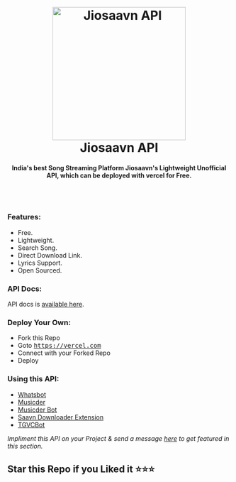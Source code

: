 <h1 align="center">
<br>
<img src="https://telegra.ph/file/3f4ec4d689573bd4de154.png" alt="Jiosaavn API" width="300">
<br>
Jiosaavn API
<br>
</h1>
<h4 align="center">
India's best Song Streaming Platform Jiosaavn's Lightweight Unofficial API, which can be deployed with vercel for Free.
</h4>
<br>
<br>

### Features:

- Free.
- Lightweight.
- Search Song.
- Direct Download Link.
- Lyrics Support.
- Open Sourced.

### API Docs:

API docs is [available here](https://jiosaavn-api-v3.vercel.app/docs).

### Deploy Your Own:

- Fork this Repo
- Goto <tt>https://vercel.com</tt>
- Connect with your Forked Repo
- Deploy

### Using this API:

- [Whatsbot](https://github.com/tuhinpal/Whatsbot "Whatsbot")
- [Musicder](https://github.com/tuhinpal/Musicder "Musicder")
- [Musicder Bot](https://t.me/musicder_bot "Musicder Bot")
- [Saavn Downloader Extension](https://github.com/naqushab/saavn-downloader-extension "saavn-downloader-extension")
- [TGVCBot](https://github.com/ArnabXD/TGVCBot "@ArnabXD/TGVCBot")

_Impliment this API on your Project & send a message [here](https://t.me/t_projects "here") to get featured in this section._
<br>

## Star this Repo if you Liked it ⭐⭐⭐
